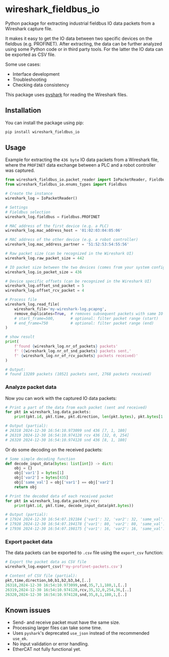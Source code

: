 # wireshark_fieldbus_io

Python package for extracting industrial fieldbus IO data packets from a Wireshark capture file.

It makes it easy to get the IO data between two specific devices on the fieldbus (e.g. PROFINET).
After extracting, the data can be further analyzed using some Python code or in third party tools.
For the latter the IO data can be exported as CSV file.

Some use cases:

- Interface development
- Troubleshooting
- Checking data consistency

This package uses [pyshark](https://github.com/KimiNewt/pyshark) for reading the Wireshark files.

## Installation

You can install the package using pip:

```bash
pip install wireshark_fieldbus_io
```

## Usage

Example for extracting the `436 byte` IO data packets from a Wireshark file,
where the `PROFINET` data exchange between a PLC and a robot controller was captured.

```py
from wireshark_fieldbus_io.packet_reader import IoPacketReader, Fieldbus
from wireshark_fieldbus_io.enums_types import Fieldbus

# Create the instance
wireshark_log = IoPacketReader()

# Settings
# Fieldbus selection
wireshark_log.fieldbus = Fieldbus.PROFINET

# MAC address of the first device (e.g. a PLC)
wireshark_log.mac_address_host = '01:02:03:04:05:06'

# MAC address of the other device (e.g. a robot controller)
wireshark_log.mac_address_partner = '51:52:53:54:55:56'

# Raw packet size (can be recognized in the Wireshark UI)
wireshark_log.raw_packet_size = 442

# IO packet size between the two devices (comes from your system configuration)
wireshark_log.io_packet_size = 436

# Device specific offsets (can be recognized in the Wireshark UI)
wireshark_log.offset_snd_packet = 5
wireshark_log.offset_rcv_packet = 4

# Process file
wireshark_log.read_file(
    wireshark_file='my-wireshark-log.pcapng',
    remove_duplicates=True,  # removes subsequent packets with same IO data
    # start_frame=500,       # optional: filter packet range (start)
    # end_frame=750          # optional: filter packet range (end)
)

# show result
print(
    f'found {wireshark_log.nr_of_packets} packets'
    f' ({wireshark_log.nr_of_snd_packets} packets sent,'
    f' {wireshark_log.nr_of_rcv_packets} packets received)'
)

# Output:
# found 13289 packets (10521 packets sent, 2768 packets received)
```

### Analyze packet data

Now you can work with the captured IO data packets:

```py
# Print a part of the data from each packet (sent and received)
for pkt in wireshark_log.data_packets:
    print(pkt.id, pkt.time, pkt.direction, len(pkt.bytes), pkt.bytes[1:4])

# Output (partial):
# 26318 2024-12-30 16:54:10.973099 snd 436 [7, 1, 180]
# 26319 2024-12-30 16:54:10.974128 rcv 436 [32, 0, 254]
# 26320 2024-12-30 16:54:10.974128 snd 436 [8, 1, 180]
```

Or do some decoding on the received packets:

```py
# Some simple decoding function
def decode_input_data(bytes: list[int]) -> dict:
    obj = {}
    obj['var1'] = bytes[1]
    obj['var2'] = bytes[435]
    obj['same_val'] = obj['var1'] == obj['var2']
    return obj

# Print the decoded data of each received packet
for pkt in wireshark_log.data_packets_rcv:
    print(pkt.id, pkt.time, decode_input_data(pkt.bytes))

# Output (partial):
# 17924 2024-12-30 16:54:07.192184 {'var1': 32, 'var2': 32, 'same_val': True}
# 17928 2024-12-30 16:54:07.194178 {'var1': 80, 'var2': 80, 'same_val': True}
# 17936 2024-12-30 16:54:07.198175 {'var1': 16, 'var2': 16, 'same_val': True}
```

### Export packet data

The data packets can be exported to `.csv` file using the `export_csv` function:

```py
# Export the packet data as CSV file
wireshark_log.export_csv(f'my-profinet-packets.csv')

# Content of CSV file (partial):
pkt,time,direction,b0,b1,b2,b3,b4,[..]
26318,2024-12-30 16:54:10.973099,snd,35,7,1,180,1,[..]
26319,2024-12-30 16:54:10.974128,rcv,35,32,0,254,36,[..]
26320,2024-12-30 16:54:10.974128,snd,35,8,1,180,1,[..]
```

## Known issues

- Send- and receive packet must have the same size.
- Processing larger files can take some time.
- Uses `pyshark`'s deprecated `use_json` instead of the recommended `use_ek`.
- No input validation or error handling.
- EtherCAT not fully functional yet.
